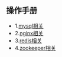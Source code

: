 ## 操作手册
* 1.[mysql相关](https://github.com/houmq/manual/blob/master/mysql/mysql安装.md)
* 2.[nginx相关](https://github.com/houmq/manual/blob/master/nginx/nginx安装.md)
* 3.[redis相关](https://github.com/houmq/manual/blob/master/redis/redis安装.md)
* 4.[zookeeper相关](https://github.com/houmq/manual/blob/master/zookeeper/zookeeper安装.md)
